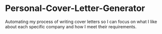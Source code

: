 # Personal-Cover-Letter-Generator
Automating my process of writing cover letters so I can focus on what I like about each specific company and how I meet their requirements.
